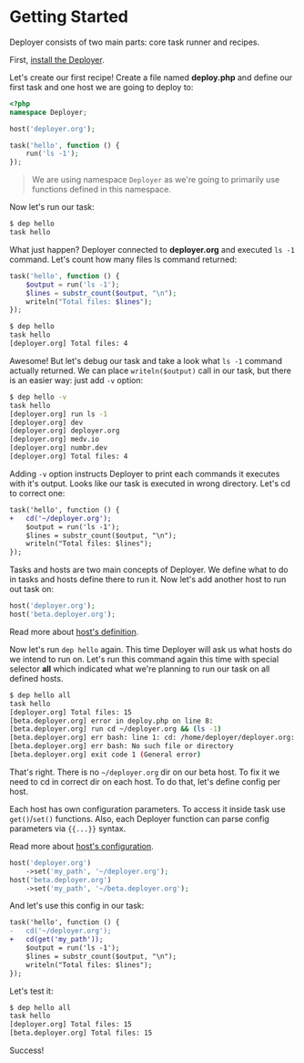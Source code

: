 # Getting Started

Deployer consists of two main parts: core task runner and recipes.

First, [install the Deployer](installation.md). 

Let's create our first recipe! Create a file named **deploy.php** and define our 
first task and one host we are going to deploy to:

```php
<?php
namespace Deployer;

host('deployer.org');

task('hello', function () {
    run('ls -1');
});
```

> We are using namespace `Deployer` as we're going to primarily use functions
> defined in this namespace. 


Now let's run our task:

```bash
$ dep hello
task hello
```

What just happen? Deployer connected to **deployer.org** and executed `ls -1` 
command. Let's count how many files ls command returned:

```php
task('hello', function () {
    $output = run('ls -1');
    $lines = substr_count($output, "\n");
    writeln("Total files: $lines");
});
```

```bash
$ dep hello
task hello
[deployer.org] Total files: 4
```

Awesome! But let's debug our task and take a look what `ls -1` command actually 
returned. We can place `writeln($output)` call in our task, but there is an 
easier way: just add `-v` option:

```bash
$ dep hello -v
task hello
[deployer.org] run ls -1
[deployer.org] dev
[deployer.org] deployer.org
[deployer.org] medv.io
[deployer.org] numbr.dev
[deployer.org] Total files: 4
```

Adding `-v` option instructs Deployer to print each commands it executes with 
it's output. Looks like our task is executed in wrong directory. Let's cd to
correct one:

```diff
task('hello', function () {
+   cd('~/deployer.org');
    $output = run('ls -1');
    $lines = substr_count($output, "\n");
    writeln("Total files: $lines");
});
```

Tasks and hosts are two main concepts of Deployer. We define what to do in tasks
and hosts define there to run it. Now let's add another host to run out task on:

```php
host('deployer.org');
host('beta.deployer.org');
```

Read more about [host's definition](hosts.md).

Now let's run `dep hello` again. This time Deployer will ask us what hosts do we 
intend to run on. Let's run this command again this time with special selector 
**all** which indicated what we're planning to run our task on all defined 
hosts.

```bash
$ dep hello all
task hello
[deployer.org] Total files: 15
[beta.deployer.org] error in deploy.php on line 8:
[beta.deployer.org] run cd ~/deployer.org && (ls -1)
[beta.deployer.org] err bash: line 1: cd: /home/deployer/deployer.org: 
[beta.deployer.org] err bash: No such file or directory
[beta.deployer.org] exit code 1 (General error)
```

That's right. There is no `~/deployer.org` dir on our beta host. To fix it we 
need to cd in correct dir on each host. To do that, let's define config per 
host.

Each host has own configuration parameters. To access it inside task use 
`get()`/`set()` functions. Also, each Deployer function can parse config 
parameters via `{{...}}` syntax. 

Read more about [host's configuration](config.md).

```php
host('deployer.org')
    ->set('my_path', '~/deployer.org');
host('beta.deployer.org')
    ->set('my_path', '~/beta.deployer.org');
```

And let's use this config in our task:

```diff
task('hello', function () {
-   cd('~/deployer.org');
+   cd(get('my_path'));
    $output = run('ls -1');
    $lines = substr_count($output, "\n");
    writeln("Total files: $lines");
});
```

Let's test it:

```bash
$ dep hello all
task hello
[deployer.org] Total files: 15
[beta.deployer.org] Total files: 15
```

Success!
